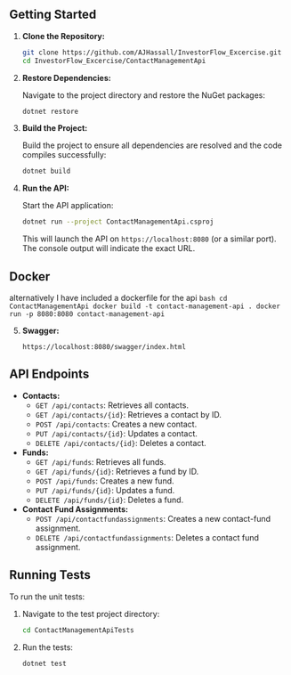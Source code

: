 
## Getting Started

1.  **Clone the Repository:**

    ```bash
    git clone https://github.com/AJHassall/InvestorFlow_Excercise.git
    cd InvestorFlow_Excercise/ContactManagementApi
    ```

2.  **Restore Dependencies:**

    Navigate to the project directory and restore the NuGet packages:

    ```bash
    dotnet restore
    ```

3.  **Build the Project:**

    Build the project to ensure all dependencies are resolved and the code compiles successfully:

    ```bash
    dotnet build
    ```

4.  **Run the API:**

    Start the API application:

    ```bash
    dotnet run --project ContactManagementApi.csproj
    ```

    This will launch the API on `https://localhost:8080` (or a similar port). The console output will indicate the exact URL.

## Docker

alternatively I have included a dockerfile for the api
    ```bash
        cd ContactManagementApi
        docker build -t contact-management-api .
        docker run -p 8080:8080 contact-management-api
    ```

5.  **Swagger:**
    
    ```
    https://localhost:8080/swagger/index.html
    ```

## API Endpoints

* **Contacts:**
    * `GET /api/contacts`: Retrieves all contacts.
    * `GET /api/contacts/{id}`: Retrieves a contact by ID.
    * `POST /api/contacts`: Creates a new contact.
    * `PUT /api/contacts/{id}`: Updates a contact.
    * `DELETE /api/contacts/{id}`: Deletes a contact.
* **Funds:**
    * `GET /api/funds`: Retrieves all funds.
    * `GET /api/funds/{id}`: Retrieves a fund by ID.
    * `POST /api/funds`: Creates a new fund.
    * `PUT /api/funds/{id}`: Updates a fund.
    * `DELETE /api/funds/{id}`: Deletes a fund.
* **Contact Fund Assignments:**
    * `POST /api/contactfundassignments`: Creates a new contact-fund assignment.
    * `DELETE /api/contactfundassignments`: Deletes a contact fund assignment.

## Running Tests

To run the unit tests:

1.  Navigate to the test project directory:

    ```bash
    cd ContactManagementApiTests
    ```

2.  Run the tests:

    ```bash
    dotnet test
    ```

